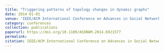 ```yaml
---
title: "Triggering patterns of topology changes in dynamic graphs"
date: 2014-01-01
venue: 'IEEE/ACM International Conference on Advances in Social Networks Analysis and Mining, ASONAM'
category: conferences
collection: publications
paperurl: https://doi.org/10.1109/ASONAM.2014.6921577
permalink: 
citation: IEEE/ACM International Conference on Advances in Social Networks Analysis and Mining, ASONAM.
---
```

